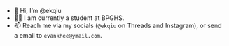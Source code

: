 - 👋 Hi, I’m @ekqiu
- 🧑‍🎓 I am currently a student at BPGHS.
- 📫 Reach me via my socials (`@ekqiu` on Threads and Instagram), or send a email to `evankhee@ymail.com`.

<!---
InfectiousGerm/InfectiousGerm is a ✨ special ✨ repository because its `README.md` (this file) appears on your GitHub profile.
You can click the Preview link to take a look at your changes.
--->
